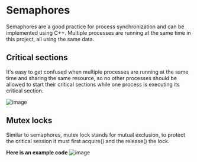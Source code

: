 # Semaphores

Semaphores are a good practice for process synchronization and can be implemented using C++. Multiple processes are running at the same time in this project, all using the same data.

## Critical sections
It's easy to get confused when multiple processes are running at the same time and sharing the same resource, so no other processes should be allowed to start their critical sections while one process is executing its critical section.

![image](https://user-images.githubusercontent.com/66978846/159145200-4b7823eb-7e59-465d-ae56-ab08b7988bca.png)

## Mutex locks
Similar to semaphores, mutex lock stands for mutual exclusion, to protect the critical session it must first acquire() and the release() the lock.

**Here is an example code**
![image](https://user-images.githubusercontent.com/66978846/159145159-3eb160ed-1a65-498c-a9ea-d782f4f5f19a.png)
